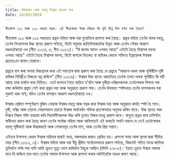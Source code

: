 ```yaml
---
title: মহিমাৱান আৰু দয়ালু ঈশ্বৰৰ প্ৰশংসা কৰা
date: 14/02/2024
---
```


`গীতমালা ১১৩ আৰু ১২৩ অধ্যায় পঢ়ক। এই গীতবোৰত ঈশ্বৰ চৰিত্ৰত কি দুটা ভিন্ন দিশ বৰ্ণনা কৰা হৈছে?`

গীতমালা ১১৩ আৰু ১২৩ অধ্যায়ত প্ৰভুৰ মহিমা আৰু দয়া দুয়োটাৰে প্ৰশংসা কৰা হৈছে। প্ৰভুৰ মহিমা তেওঁৰ নামৰ মহত্ত্ব, তেওঁৰ সিংহাসনৰ উচ্চ স্থানত প্ৰকাশ পাইছে, যিটো সমুদায় জাতিবিলাকতকৈ উন্নত আৰু তেওঁৰ গৌৰৱ আকাশ মণ্ডলতকৈয়ো ওখ (গীত ১১৩:৪, ৫; গীত ১২৩:১)। “যি জনাৰ আসন ওপৰত আছে” এইটো হৈছে বিশ্বাসৰ বক্তব্য ওপৰত আছে” এইটো হৈছে বিশ্বাসৰ বক্তব্য, যিটো জগতৰ ভিতৰত বা বাহিৰৰ কোনো শক্তিয়ে ইস্ৰায়েলৰ ঈশ্বৰক প্ৰত্যাহ৩ান জনাব নোৱাৰে।

প্ৰভুৱে বাস কৰা অগম্য উচ্চস্থানৰ কথা এই সভ্যতাৰ দ্বাৰা প্ৰকাশ কৰা হৈছে যে প্ৰভুৱে “আকাশ-মণ্ডল আৰু পৃথিৱীলৈ দৃষ্টি কৰিবৰ নিমিËত্ত নিজকে নম্ৰ কৰিলে” (গীত ১১৩:৬)। ঈশ্বৰৰ উচ্চ স্থানত থকাটোৱে তেওঁক তলত অথবা পৃথিৱীত কি ঘটি আছে তাক চাবলৈ বাধা নিদিয়ে। তেওঁ জগতৰ সৈতে জড়িত হ’বলৈ আৰু দুখীয়া-দৰিদ্ৰসকলক তেওঁলোকৰ বিপদৰ পৰা ৰক্ষা কৰিবলৈ প্ৰস্তুত সেই কথা প্ৰভুৰ দয়া আৰু অনুগ্ৰহত প্ৰকাশ পায়। তেওঁৰ উদাৰতা স্পষ্টভাৱে তেওঁৰ দাসসকলৰ পৰা লুকাই থকা নাই; যদিও তেওঁৰ বাসস্থান আকাশ মণ্ডলতকৈয়ো ওখ।

ঈশ্বৰৰ শ্ৰেষ্ঠতা সম্পূৰ্ণৰূপে বুজিব নোৱাৰা ঈশ্বৰৰ মহত্ত্ব আৰু যত্নৰ কথা ঈশ্বৰৰ দয়া আৰু অনুগ্ৰহৰ কাৰ্যত স্পষ্ট হৈ পৰে। দুখী, দৰিদ্ৰ আৰু তাড়না পোৱাসকলে হয়তো ঈশ্বৰৰ সাৰ্বভেÌম শক্তিক প্ৰত্যক্ষভাৱে অনুভৱ কৰিব পাৰে। উচ্চ স্থানত থকা ঈশ্বৰে নিজৰ শক্তি ব্যৱহাৰ কৰি নিম্নগামীসকলক উচ্চ কৰি তুলাত নিজৰ মহত্ত্ব প্ৰকাশ কৰে। মানুহে প্ৰভুৰ কাষ চাপিবলৈ স্বাধীনতা প্ৰদান কৰা হৈছে কাৰণ তেওঁৰ সৰ্বোচ্চ মহিমা আৰু আধিপত্যই এই কথাটো সলনি নকৰে যে তেওঁ তেওঁলোকৰ দয়ালু সৃষ্টিকৰ্তা আৰু উদ্ধাৰকৰ্তা আৰু লোকসমূহ তেওঁৰ দাস, আৰু তেওঁৰ প্ৰিয় সন্তান।

এইদৰে উপাসনা কেৱল ঈশ্বৰৰ মহিমাৰ দ্বাৰাই নহয়, মঙ্গলময়ৰ দ্বাৰাও প্ৰেৰিত হয়। প্ৰশংসা সময় আৰু স্থানৰ দ্বাৰা সীমিত নহয় (গীত ১১৩:২, ৩)। ঈশ্বৰৰ মহিমা আৰু দয়া যীচু খ্ৰীষ্টত সৰ্বোত্তমভাৱে প্ৰকাশ পাইছে, যিজনাই পতিত মানৱ জাতিক তুলিবলৈ স্বৰ্গৰ পৰা নামি আহি ক্ৰুচত মৃত্যু ভোগ কৰিবলৈ ইচ্ছুক আছিল (ফিলি ২:৬-৮)। ইয়াত ক্ৰুচত ঈশ্বৰে আমাৰ বাবে যি কৰিলে তাৰ বাবে তেওঁক আমাৰ উপাসনা আৰু প্ৰশংসা কৰাৰ আটাইতকৈ ডাঙৰ কাৰণ আছে।